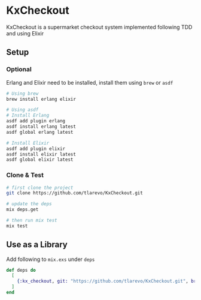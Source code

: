 # KxCheckout

KxCheckout is a supermarket checkout system implemented following TDD and using Elixir

## Setup

### Optional

Erlang and Elixir need to be installed, install them using `brew` or `asdf`

```bash
# Using brew
brew install erlang elixir

# Using asdf
# Install Erlang
asdf add plugin erlang
asdf install erlang latest
asdf global erlang latest

# Install Elixir
asdf add plugin elixir
asdf install elixir latest
asdf global elixir latest

```

### Clone & Test

```bash
# first clone the project
git clone https://github.com/tlarevo/KxCheckout.git

# update the deps
mix deps.get

# then run mix test
mix test

```

## Use as a Library

Add following to `mix.exs` under `deps`

```elixir
def deps do
  [
    {:kx_checkout, git: "https://github.com/tlarevo/KxCheckout.git", brance: :master}
  ]
end
```
